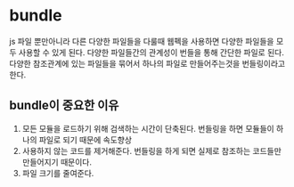 # bundle
js 파일 뿐만아니라 다른 다양한 파일들을 다룰때 웹펙을 사용하면 다양한 파일들을 모두 사용할 수 있게 된다. 다양한 파일들간의 관계성이 번들을 통해 간단한 파일로 된다. 다양한 참조관계에 있는 파일들을 묶어서 하나의 파일로 만들어주는것을 번들링이라고 한다. 

## bundle이 중요한 이유
1. 모든 모듈을 로드하기 위해 검색하는 시간이 단축된다. 번들링을 하면 모듈들이 하나의 파일로 되기 때문에 속도향상
2. 사용하지 않는 코드를 제거해준다. 번들링을 하게 되면 실제로 참조하는 코드들만 만들어지기 때문이다.
3. 파일 크기를 줄여준다. 
